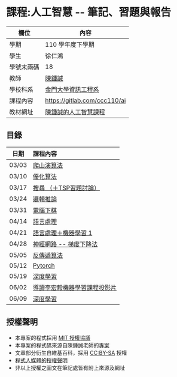 # 課程:人工智慧 -- 筆記、習題與報告

欄位 | 內容
-----|--------
學期 | 110 學年度下學期
學生 |  徐仁鴻
學號末兩碼 | 18
教師 | [陳鍾誠](https://www.nqu.edu.tw/educsie/index.php?act=blog&code=list&ids=4)
學校科系 | [金門大學資訊工程系](https://www.nqu.edu.tw/educsie/index.php)
課程內容 | https://gitlab.com/ccc110/ai
教材網址 | [陳鍾誠的人工智慧課程](https://kinmen6.com/root/%E9%99%B3%E9%8D%BE%E8%AA%A0/%E8%AA%B2%E7%A8%8B/%E4%BA%BA%E5%B7%A5%E6%99%BA%E6%85%A7/README.md)
## 目錄
| 日期        | 課程內容   |
| --------   | :-----  |
| 03/03     | [爬山演算法](note/03/03.md) |
| 03/10     | [優化算法](note/03/10.md) |
| 03/17     | [搜尋 （＋TSP習題討論）](note/03/17.md) |
| 03/24     | [邏輯推論](note/03/24.md) |
| 03/31     | [電腦下棋](note/03/31.md) |
| 04/14     | [語言處理](note/04/14.md) |
| 04/21     | [語言處理＋機器學習 1](note/04/21.md) |
| 04/28     | [神經網路 -- 梯度下降法](note/04/28.md) |
| 05/05     | [反傳遞算法](note/05/05.md) |
| 05/12     | [Pytorch](note/05/12.md) |
| 05/19     | [深度學習](note/05/19.md) |
| 06/02     | [導讀李宏毅機器學習課程投影片](note/06/02.md) |
| 06/09     | [深度學習](note/06/09.md) |
## 授權聲明
* 本專案的程式採用 [MIT 授權協議](https://opensource.org/licenses/MIT)  
* 本專案的程式碼來源自陳鍾誠老師的[專案](https://gitlab.com/ccc110/ai)
* 文章部分衍生自維基百科，採用 [CC:BY-SA](https://zh.wikipedia.org/zh-hant/Wikipedia%3ACC_BY-SA_3.0%E5%8D%8F%E8%AE%AE%E6%96%87%E6%9C%AC) 授權  
* [程式人媒體的授權聲明](http://ww1.programmermedia.org/)  
* 非以上授權之圖文在筆記處皆有附上來源及網址